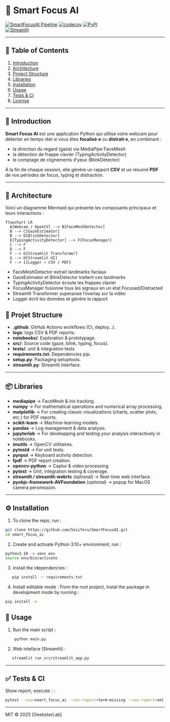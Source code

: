 # 🎯 Smart Focus AI

[![SmartFocusAI Pipeline](https://github.com/Seiiferu/SmartFocusAI/actions/workflows/ci.yml/badge.svg)](https://github.com/Seiiferu/SmartFocusAI/actions)
[![codecov](https://codecov.io/gh/Seiiferu/SmartFocusAI/graph/badge.svg?token=FCA84XJMP7)](https://codecov.io/gh/Seiiferu/SmartFocusAI)
[![PyPI](https://img.shields.io/pypi/v/smart-focus-ai.svg)](https://pypi.org/project/smart-focus-ai)  
[![Streamlit](https://static.streamlit.io/badges/streamlit_badge_black_white.svg)](https://share.streamlit.io/Seiiferu/SmartFocusAI/app.py)

---

## 📖 Table of Contents

1. [Introduction](#-introduction)  
2. [Architecture](#-architecture)  
3. [Project Structure](#-project-structure)  
4. [Libraries](#-libraries)  
5. [Installation](#-installation)  
6. [Usage](#-usage)  
7. [Tests & CI](#-tests--ci)  
8. [License](#-license)

---

## 🧐 Introduction

**Smart Focus AI** est une application Python qui utilise votre webcam pour détecter en temps réel si vous êtes **focalisé·e** ou **distrait·e**, en combinant :

- la direction du regard (gaze) via MediaPipe FaceMesh  
- la détection de frappe clavier (TypingActivityDetector)  
- le comptage de clignements d’yeux (BlinkDetector)  

À la fin de chaque session, elle génère un rapport **CSV** et un résumé **PDF** de vos périodes de focus, typing et distraction.

---

## 🚧 Architecture

Voici un diagramme Mermaid qui présente les composants principaux et leurs interactions :

```mermaid
flowchart LR
  A[Webcam / OpenCV] --> B[FaceMeshDetector]
  B --> C[GazeEstimator]
  B --> D[BlinkDetector]
  E[TypingActivityDetector] --> F[FocusManager]
  C --> F
  D --> F
  F --> G[Streamlit Transformer]
  G --> H[Streamlit UI]
  F --> I[Logger → CSV / PDF]

```

- FaceMeshDetector extrait landmarks faciaux
- GazeEstimator et BlinkDetector traitent ces landmarks
- TypingActivityDetector écoute les frappes clavier
- FocusManager fusionne tous les signaux en un état Focused/Distracted
- Streamlit Transformer superpose l’overlay sur la vidéo
- Logger écrit les données et génère le rapport

## 📁 Projet Structure

- **.github**: GitHub Actions workflows (CI, deploy…).
- **logs**: logs CSV & PDF reports.
- **notebooks/**: Exploration & prototypage.
- **src/**: Source code (gaze, blink, typing, focus).
- **tests/**: unit & integration tests
- **requirements.txt**: Dependencies pip.
- **setup.py**: Packaging setuptools.
- **streamlit.py**: Streamlit interface.

---

## 📦 Libraries

* **mediapipe** → FaceMesh & iris tracking.
* **numpy** → For mathematical operations and numerical array processing.
* **matplotlib** → For creating classic visualizations (charts, scatter plots, etc.) for PDF reports.
* **scikit-learn** → Machine-learning models.
* **pandas** → Log management & data analysis.
* **jupyterlab** → For developping and testing your analysis interactively in notebooks.
* **imutils** → OpenCV utilitaires.
* **pytestd** → For unit tests.
* **pynput** → Keyboard activity detection.
* **fpdf** →  PDF report creation.
* **opencv-python** → Captur & video processing.
* **pytest** → Unit, integration testing & coverage.
* **streamlit / streamlit-webrtc** (optional) → Real-time web interface.
* **pyobjc-framework-AVFoundation** (optional) → popup for MacOS camera persmission.

---

## ⚙️ Installation

1. To clone the repo, run :
```bash
git clone https://github.com/Seiiferu/SmartFocusAI.git
cd smart_focus_ai
```

2. Create and activate Python 3.10+ environment, run :
```bash
python3.10 -m venv env
source env/bin/activate
```

3. Install the idependencies :
```bash
   pip install -r requirements.txt
```

4. Install editable mode :
From the root project, instal the package in development mode by running :
```bash
pip install -e 
```

## 🚀 Usage
<!-- Run to complete the pipeline and generate the visualizations :  -->

1. Run the main script :
```bash
    python main.py
```

2. Web inteface (Streamlit) :
```bash
   streamlit run src/streamlit_app.py
```

---

## ✅  Tests & CI

Show report, execute : :
```bash
pytest --cov=smart_focus_ai --cov-report=term-missing --cov-report=xml
```

---


MIT © 2025 [GeeksterLab]
